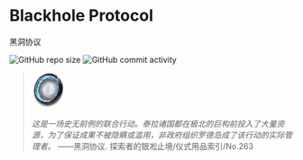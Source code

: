 # Blackhole Protocol

黑洞协议

![GitHub repo size](https://img.shields.io/github/repo-size/Nemo1166/blackhole_protocol) ![GitHub commit activity](https://img.shields.io/github/commit-activity/w/Nemo1166/blackhole_protocol)



> <img src="icon.png" height="64px" alt="logo">
>
> *这是一场史无前例的联合行动。泰拉诸国都在极北的巨构前投入了大量资源，为了保证成果不被隐瞒或滥用，非政府组织罗德岛成了该行动的实际管理者。* ——黑洞协议. 探索者的银凇止境/仪式用品索引/No.263
